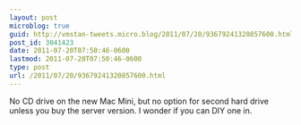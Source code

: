 ```yaml
---
layout: post
microblog: true
guid: http://vmstan-tweets.micro.blog/2011/07/20/93679241320857600.html
post_id: 3041423
date: 2011-07-20T07:50:46-0600
lastmod: 2011-07-20T07:50:46-0600
type: post
url: /2011/07/20/93679241320857600.html
---
```

No CD drive on the new Mac Mini, but no option for second hard drive unless you buy the server version. I wonder if you can DIY one in.
